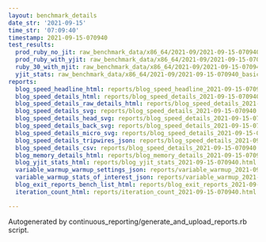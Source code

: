 ```yaml
---
layout: benchmark_details
date_str: '2021-09-15'
time_str: '07:09:40'
timestamp: 2021-09-15-070940
test_results:
  prod_ruby_no_jit: raw_benchmark_data/x86_64/2021-09/2021-09-15-070940_basic_benchmark_prod_ruby_no_jit.json
  prod_ruby_with_yjit: raw_benchmark_data/x86_64/2021-09/2021-09-15-070940_basic_benchmark_prod_ruby_with_yjit.json
  ruby_30_with_mjit: raw_benchmark_data/x86_64/2021-09/2021-09-15-070940_basic_benchmark_ruby_30_with_mjit.json
  yjit_stats: raw_benchmark_data/x86_64/2021-09/2021-09-15-070940_basic_benchmark_yjit_stats.json
reports:
  blog_speed_headline_html: reports/blog_speed_headline_2021-09-15-070940.html
  blog_speed_details_html: reports/blog_speed_details_2021-09-15-070940.html
  blog_speed_details_raw_details_html: reports/blog_speed_details_2021-09-15-070940.raw_details.html
  blog_speed_details_svg: reports/blog_speed_details_2021-09-15-070940.svg
  blog_speed_details_head_svg: reports/blog_speed_details_2021-09-15-070940.head.svg
  blog_speed_details_back_svg: reports/blog_speed_details_2021-09-15-070940.back.svg
  blog_speed_details_micro_svg: reports/blog_speed_details_2021-09-15-070940.micro.svg
  blog_speed_details_tripwires_json: reports/blog_speed_details_2021-09-15-070940.tripwires.json
  blog_speed_details_csv: reports/blog_speed_details_2021-09-15-070940.csv
  blog_memory_details_html: reports/blog_memory_details_2021-09-15-070940.html
  blog_yjit_stats_html: reports/blog_yjit_stats_2021-09-15-070940.html
  variable_warmup_warmup_settings_json: reports/variable_warmup_2021-09-15-070940.warmup_settings.json
  variable_warmup_stats_of_interest_json: reports/variable_warmup_2021-09-15-070940.stats_of_interest.json
  blog_exit_reports_bench_list_html: reports/blog_exit_reports_2021-09-15-070940.bench_list.html
  iteration_count_html: reports/iteration_count_2021-09-15-070940.html

---
```

Autogenerated by continuous_reporting/generate_and_upload_reports.rb script.
